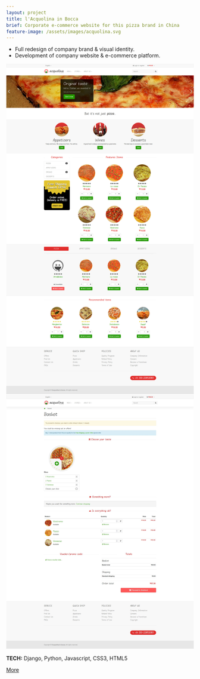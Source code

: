 ```yaml
---
layout: project
title: l'Acquolina in Bocca
brief: Corporate e-commerce website for this pizza brand in China
feature-image: /assets/images/acquolina.svg
---
```


* Full redesign of company brand & visual identity.
* Development of company website & e-commerce platform.

<div class="row">
  <img src="/assets/images/acquolina-home.jpg" alt="acquolina.biz"/>
  <img src="/assets/images/acquolina-cart.jpg" alt="acquolina.biz"/>
</div>

**TECH:** Django, Python, Javascript, CSS3, HTML5

<a class="btn" href="http://www.acquolina.biz">More</a>
